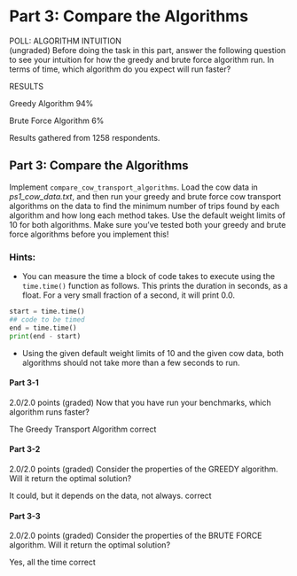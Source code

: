 # Part 3: Compare the Algorithms

POLL: ALGORITHM INTUITION  
(ungraded) Before doing the task in this part, answer the following question to see your intuition for how the greedy and brute force algorithm run. In terms of time, which algorithm do you expect will run faster?

RESULTS

Greedy Algorithm
 94%

Brute Force Algorithm
 6%

Results gathered from 1258 respondents.

## Part 3: Compare the Algorithms
Implement `compare_cow_transport_algorithms`. Load the cow data in _ps1_cow_data.txt_, and then run your greedy and brute force cow transport algorithms on the data to find the minimum number of trips found by each algorithm and how long each method takes. Use the default weight limits of 10 for both algorithms. Make sure you’ve tested both your greedy and brute force algorithms before you implement this!

### Hints:
* You can measure the time a block of code takes to execute using the `time.time()` function as follows. This prints the duration in seconds, as a float. For a very small fraction of a second, it will print 0.0.
```python
start = time.time()
## code to be timed
end = time.time()
print(end - start)
```
* Using the given default weight limits of 10 and the given cow data, both algorithms should not take more than a few seconds to run.

#### Part 3-1
2.0/2.0 points (graded)
Now that you have run your benchmarks, which algorithm runs faster?

The Greedy Transport Algorithm correct

#### Part 3-2
2.0/2.0 points (graded)
Consider the properties of the GREEDY algorithm. Will it return the optimal solution?

It could, but it depends on the data, not always. correct

#### Part 3-3
2.0/2.0 points (graded)
Consider the properties of the BRUTE FORCE algorithm. Will it return the optimal solution?

Yes, all the time correct
